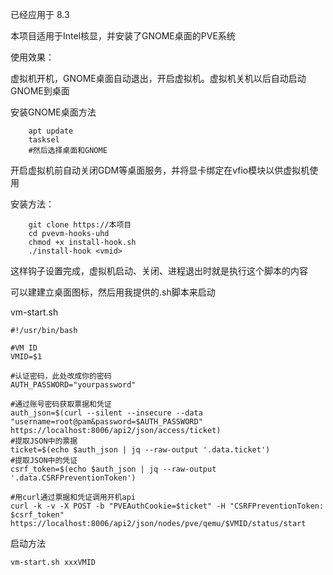 已经应用于 8.3

本项目适用于Intel核显，并安装了GNOME桌面的PVE系统

使用效果：

虚拟机开机，GNOME桌面自动退出，开启虚拟机。虚拟机关机以后自动启动GNOME到桌面

安装GNOME桌面方法

```
	apt update
	tasksel
	#然后选择桌面和GNOME
```


开启虚拟机前自动关闭GDM等桌面服务，并将显卡绑定在vfio模块以供虚拟机使用

安装方法：

```
	git clone https://本项目
	cd pvevm-hooks-uhd
	chmod +x install-hook.sh
	./install-hook <vmid>
```

这样钩子设置完成，虚拟机启动、关闭、进程退出时就是执行这个脚本的内容

可以建建立桌面图标，然后用我提供的.sh脚本来启动

vm-start.sh

```
#!/usr/bin/bash

#VM ID
VMID=$1

#认证密码，此处改成你的密码
AUTH_PASSWORD="yourpassword"

#通过账号密码获取票据和凭证
auth_json=$(curl --silent --insecure --data "username=root@pam&password=$AUTH_PASSWORD"  https://localhost:8006/api2/json/access/ticket)
#提取JSON中的票据
ticket=$(echo $auth_json | jq --raw-output '.data.ticket')
#提取JSON中的凭证
csrf_token=$(echo $auth_json | jq --raw-output '.data.CSRFPreventionToken')

#用curl通过票据和凭证调用开机api
curl -k -v -X POST -b "PVEAuthCookie=$ticket" -H "CSRFPreventionToken: $csrf_token" https://localhost:8006/api2/json/nodes/pve/qemu/$VMID/status/start
```

启动方法

```
vm-start.sh xxxVMID
```
